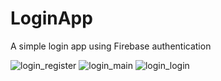 # LoginApp
A simple login app using Firebase authentication


![login_register](https://github.com/piku20/LoginApp/assets/51356394/3d23e937-3d24-47dd-9c69-6cac656c9b0b)
![login_main](https://github.com/piku20/LoginApp/assets/51356394/ec825117-e37d-4077-bd8e-1684681a9041)
![login_login](https://github.com/piku20/LoginApp/assets/51356394/9519013b-5041-403f-9c82-37a7e5043ee1)
